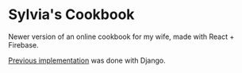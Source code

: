 # Sylvia's Cookbook

Newer version of an online cookbook for my wife, made with React + Firebase.

[Previous implementation](https://github.com/dbusteed/cookbook-old) was done with Django.